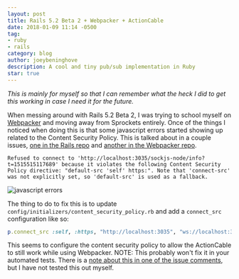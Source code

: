 ```yaml
---
layout: post
title: Rails 5.2 Beta 2 + Webpacker + ActionCable
date: 2018-01-09 11:14 -0500
tag:
- ruby
- rails
category: blog
author: joeybeninghove
description: A cool and tiny pub/sub implementation in Ruby
star: true
---
```


_This is mainly for myself so that I can remember what the heck I did to get this working in case I need it for the future._

When messing around with Rails 5.2 Beta 2, I was trying to school myself on [Webpacker](https://github.com/rails/webpacker) and moving away from Sprockets entirely.  Once of the things I noticed when doing this is that some javascript errors started showing up related to the Content Security Policy.  This is talked about in a couple issues, [one in the Rails repo](https://github.com/rails/rails/issues/31309) and [another in the Webpacker repo](https://github.com/rails/webpacker/issues/1057).

    Refused to connect to 'http://localhost:3035/sockjs-node/info?t=1515515117689' because it violates the following Content Security Policy directive: "default-src 'self' https:". Note that 'connect-src' was not explicitly set, so 'default-src' is used as a fallback.

![javascript errors](http://link.joey.io/RhjGEk+)

The thing to do to fix this is to update `config/initializers/content_security_policy.rb` and add a `connect_src` configuration like so:

```ruby
p.connect_src :self, :https, "http://localhost:3035", "ws://localhost:3035"
```

This seems to configure the content security policy to allow the ActionCable to still work while using Webpacker.  NOTE: This probably won't fix it in your automated tests.  There is a [note about this in one of the issue comments](https://github.com/rails/rails/issues/31309#issuecomment-352849112), but I have not tested this out myself.
